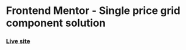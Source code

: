 # Frontend Mentor - Single price grid component solution
### [Live site](https://magical-alpaca-d55226.netlify.app)
